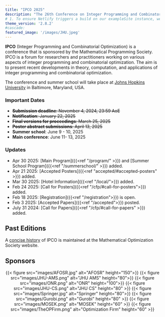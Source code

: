 ```yaml
---
title: "IPCO 2025"
description: "The 26th Conference on Integer Programming and Combinatorial Optimization"
# 1. To ensure Netlify triggers a build on our exampleSite instance, we need to change a file in the exampleSite directory.
theme_version: '2.8.2'
#cascade:
featured_image: '/images/JHU.jpeg'
---
```

**IPCO** (Integer Programming and Combinatorial Optimization) is a conference that is sponsored by the Mathematical Programming Society. IPCO is a forum for researchers and practitioners working on various aspects of integer programming and combinatorial optimization. The aim is to present recent developments in theory, computation, and applications of integer programming and combinatorial optimization.

The conference and summer school will take place at [Johns Hopkins University](https://www.jhu.edu) in Baltimore, Maryland, USA.  

### Important Dates
- ~~**Submission deadline**: November 4, 2024, 23:59 AoE~~
- ~~**Notification**: January 22, 2025~~
- ~~**Final versions for proceedings**: March 25, 2025~~
- ~~**Poster abstract submissions**: April 13, 2025~~
- **Summer school**: June 9 - 10, 2025
- **Main conference**: June 11- 13, 2025

### Updates
- Apr 30 2025: [Main Program]({{<ref "/program/" >}}) and [Summer School Program]({{<ref "/summerschool/" >}}) added.
- Apr 21 2025: [Accepted Posters]({{<ref "accepted/#accepted-posters" >}}) added.
- Mar 30 2025: [Hotel Information]({{<ref "/local/">}}) added.
- Feb 24 2025: [Call for Posters]({{<ref "/cfp/#call-for-posters">}}) added.
- Feb 18 2025: [Registration]({{<ref "/registration">}}) is open.
- Feb 3 2025: [Accepted Papers]({{<ref "/accepted">}}) posted.  
- July 31 2024: [Call for Papers]({{<ref "/cfp/#call-for-papers" >}}) added.


## Past Editions

A [concise history](https://www.mathopt.org/?nav=ipco_history#concise) of IPCO is maintained at the Mathematical Optimization Society website. 

## Sponsors

<center>
{{< figure src="images/AFOSR.jpg" alt="AFOSR" height="150">}}  {{< figure src="images/JHU-AMS.png" alt="JHU AMS" height="80">}} {{< figure src="images/ONR.png" alt="ONR" height="100">}} {{< figure src="images/JHU-CS.png" alt="JHU CS" height="80" >}} {{< figure src="images/Springer.jpg" alt="Springer" height="80">}} {{< figure src="images/Gurobi.png" alt="Gurobi" height="80" >}} {{< figure src="images/MOSEK.png" alt="MOSEK" height="60" >}} {{< figure src="images/TheOPFirm.png" alt="Optimization Firm" height="60" >}}
</center>